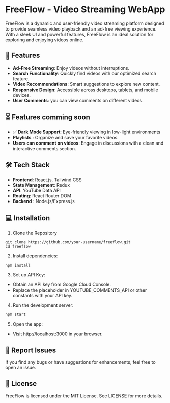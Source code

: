 # FreeFlow - Video Streaming WebApp

FreeFlow is a dynamic and user-friendly video streaming platform designed to provide seamless video playback and an ad-free viewing experience. With a sleek UI and powerful features, FreeFlow is an ideal solution for exploring and enjoying videos online.

## 🚀 Features

- **Ad-Free Streaming**: Enjoy videos without interruptions.
- **Search Functionality**: Quickly find videos with our optimized search feature.
- **Video Recommendations**: Smart suggestions to explore new content.
- **Responsive Design**: Accessible across desktops, tablets, and mobile devices.
- **User Comments**: you can view comments on different videos.

## ⏳ Features comming soon

- ✅ **Dark Mode Support**: Eye-friendly viewing in low-light environments 
- **Playlists** : Organize and save your favorite videos.
- **Users can comment on videos**: Engage in discussions with a clean and interactive comments section.

## 🛠️ Tech Stack

- **Frontend**: React.js, Tailwind CSS
- **State Management**: Redux
- **API**: YouTube Data API
- **Routing**: React Router DOM
- **Backend** : Node.js/Express.js




## 💻 Installation

1. Clone the Repository 
```
git clone https://github.com/your-username/freeflow.git
cd freeflow
```

2. Install dependencies:
```
npm install
```

3. Set up API Key:
- Obtain an API key from Google Cloud Console.
- Replace the placeholder in YOUTUBE_COMMENTS_API or other constants with your API key.


4. Run the development server:
```
npm start
```

5. Open the app:
- Visit http://localhost:3000 in your browser.


## 🐛 Report Issues

If you find any bugs or have suggestions for enhancements, feel free to open an issue.


## 📜 License

FreeFlow is licensed under the MIT License. See LICENSE for more details.